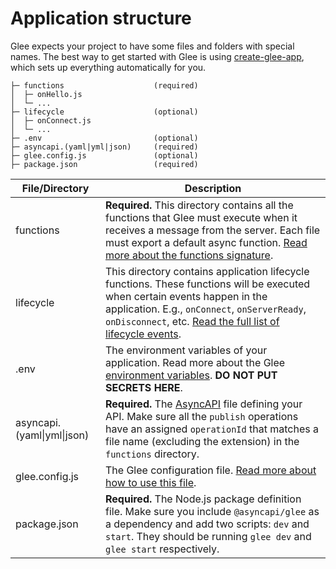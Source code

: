 # Application structure

Glee expects your project to have some files and folders with special names. The best way to get started with Glee is using [create-glee-app](https://github.com/asyncapi/create-glee-app), which sets up everything automatically for you.

```
├─ functions                    (required)
│  ├─ onHello.js
│  └─ ...
├─ lifecycle                    (optional)
│  ├─ onConnect.js
│  └─ ...
├─ .env                         (optional)
├─ asyncapi.(yaml|yml|json)     (required)
├─ glee.config.js               (optional)
├─ package.json                 (required)
```

|File/Directory|Description|
|---|---|
|functions|**Required.** This directory contains all the functions that Glee must execute when it receives a message from the server. Each file must export a default async function. [Read more about the functions signature](./functions.md).
|lifecycle|This directory contains application lifecycle functions. These functions will be executed when certain events happen in the application. E.g., `onConnect`, `onServerReady`, `onDisconnect`, etc. [Read the full list of lifecycle events](./lifecycle-events.md).
|.env|The environment variables of your application. Read more about the Glee [environment variables](./env-vars.md). **DO NOT PUT SECRETS HERE**.
|asyncapi.(yaml\|yml\|json)|**Required.** The [AsyncAPI](https://www.asyncapi.com/docs/specifications/latest) file defining your API. Make sure all the `publish` operations have an assigned `operationId` that matches a file name (excluding the extension) in the `functions` directory.
|glee.config.js|The Glee configuration file. [Read more about how to use this file](./config-file.md).
|package.json|**Required.** The Node.js package definition file. Make sure you include `@asyncapi/glee` as a dependency and add two scripts: `dev` and `start`. They should be running `glee dev` and `glee start` respectively.

